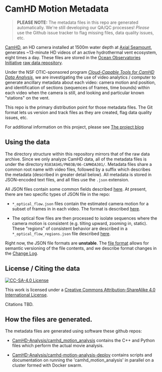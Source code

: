 # CamHD Motion Metadata

>  __PLEASE NOTE:__  The metadata files in this repo are generated automatically.   We're still developing our QA/QC processes!    _Please_ use the Github issue tracker to flag missing files, data quality issues, etc.

[CamHD](http://www.interactiveoceans.washington.edu/story/High_Definition_Video_Camera), an HD camera installed at 1500m water depth at [Axial Seamount](https://en.wikipedia.org/wiki/Axial_Seamount), generates ~13-minute HD videos of an active hydrothermal vent ecosystem, eight times a day.   These files are stored in the [Ocean Observatories Initiative](http://oceanobservatories.org/) [raw data repository](https://rawdata.oceanobservatories.org/files/RS03ASHS/PN03B/06-CAMHDA301/).

Under the NSF OTIC-sponsored program [_Cloud-Capable Tools for CamHD Data Analysis_](https://camhd-analysis.github.io/public-www/), we are investigating the use of video analytics / computer to generate ancillary metadata about each video: camera motion and position, and identification of sections (sequences of frames, time bounds) within each video when the camera is still, and looking and particular known "stations" on the vent.

This repo is the primary distribution point for those metadata files.   The Git format lets us version and track files as they are created, flag data quality issues, etc.

For additional information on this project, please see [The project blog](https://camhd-analysis.github.io/public-www/)

## Using the data

The directory structure within this repository mirrors that of the raw data
archive.  Since we only analyze CamHD data, all of the metadata files is under the
directory `RS03ASHS/PN03B/06-CAMHDA301/`.   Metadata files share a common root
name with video files, followed by a suffix which describes the metadata
(described in greater detail below).  All metadata is stored in JSON-encoded
text files, and all files use the `.json` extension.   

All JSON files contain some common fields described [here](docs/JsonCommon.md).  At present, there are two specific types of JSON file in the repo:

 * `*_optical_flow.json` files contain the estimated camera motion for a subset of frames in in each video.  The format is described [here](docs/OpticalFlow.md).

 * The optical flow files are then processed to isolate sequences where the camera motion is consistent (e.g. tilting upward, zooming in, static).  These "regions" of consistent behavior are described in a `*_optical_flow_regions.json` file described [here](docs/OpticalFlowRegions.md).

Right now, the JSON file formats are __unstable__.   The [file format](docs/JsonCommon.md) allows for semantic versioning of the file contents, and we describe format changes in the [Change Log](docs/ChangeLog.md).


## License / Citing the data

[![CC-SA-4.0 License](https://i.creativecommons.org/l/by-sa/4.0/88x31.png)](http://creativecommons.org/licenses/by-sa/4.0/)

This work is licensed under a [Creative Commons Attribution-ShareAlike 4.0 International License](http://creativecommons.org/licenses/by-sa/4.0/).

Citations TBD.


## How the files are generated.

The metadata files are generated using software these github repos:

  * [CamHD-Analysis/camhd_motion_analysis](https://github.com/CamHD-Analysis/camhd_motion_analysis) contains the C++ and Python files which perform the actual movie analysis.

  * [CamHD-Analysis/camhd-motion-analysis-deploy](https://github.com/CamHD-Analysis/camhd-motion-analysis-deploy) contains scripts and documentation on running the 'camhd_motion_analysis' in parallel on a cluster formed with Docker swarm.
